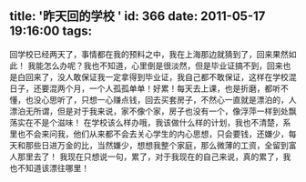 title: '昨天回的学校 '
id: 366
date: 2011-05-17 19:16:00
tags:
---

回学校已经两天了，事情都在我的预料之中，我在上海那边就猜到了，回来果然如此！
   我能怎么办呢？我也不知道，心里倒是很淡然，但是毕业证搞不到，回来也是白回来了，没人敢保证我一定拿得到毕业证，我自己都不敢保证，这样在学校混日子，还要混两个月，一个人孤孤单单！好累！每天去上课，也是折磨，都听不懂，也没心思听了，只想一心赚点钱，回去买套房子，不然心一直就是漂泊的，人漂泊无所谓，但是对于我来说，家不像个家，房子也没有一个，像浮萍一样到处飘荡实在不是个滋味！
   在学校该么样办哦，我该做什么样的计划，我也不清楚，系里也不会来问我，他们从来都不会去关心学生的内心思想，只会要钱，还嫌少，每天和那些日进万金的比，当然嫌少，想想我整个家庭，那么微薄的工资，全留到富人那里去了！
    我现在只想说一句，累了，对于我现在的自己来说，真的累了，我也不知道该漂往哪里！